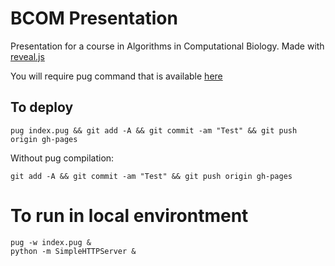 # BCOM Presentation

Presentation for a course in Algorithms in Computational Biology.
Made with [reveal.js](https://github.com/hakimel/reveal.js)

You will require pug command that is available [here](https://github.com/pugjs/pug)

## To deploy

```
pug index.pug && git add -A && git commit -am "Test" && git push origin gh-pages
```

Without pug compilation:

```
git add -A && git commit -am "Test" && git push origin gh-pages
```

# To run in local environtment

```
pug -w index.pug &
python -m SimpleHTTPServer &
```
